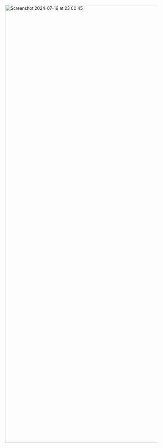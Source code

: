 <img width="1440" alt="Screenshot 2024-07-19 at 23 00 45" src="https://github.com/user-attachments/assets/12b2249b-8f8b-4208-a9ee-a93e1ae815a8">
